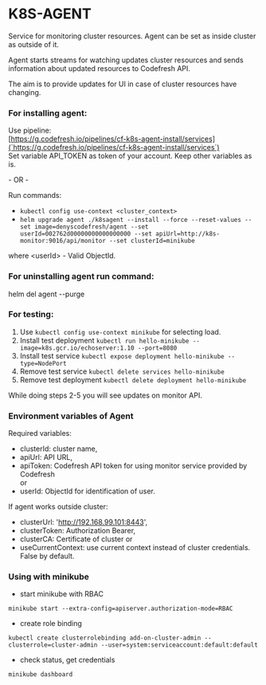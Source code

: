 # K8S-AGENT

Service for monitoring cluster resources. Agent can be set as inside cluster as outside of it.

Agent starts streams for watching updates cluster resources and sends information about updated resources to Codefresh API.

The aim is to provide updates for UI in case of cluster resources have changing.  

### For installing agent:

Use pipeline:  
[https://g.codefresh.io/pipelines/cf-k8s-agent-install/services](`https://g.codefresh.io/pipelines/cf-k8s-agent-install/services`)  
Set variable API_TOKEN as token of your account.
Keep other variables as is.

\- OR - 

Run commands:
* `kubectl config use-context <cluster_context>`  
* `helm upgrade agent ./k8sagent --install --force --reset-values --set image=denyscodefresh/agent --set userId=002762d00000000000000000 --set apiUrl=http://k8s-monitor:9016/api/monitor --set clusterId=minikube`

where \<userId\> - Valid ObjectId.

### For uninstalling agent run command:
helm del agent --purge

### For testing:

1) Use `kubectl config use-context minikube` for selecting load.
2) Install test deployment `kubectl run hello-minikube --image=k8s.gcr.io/echoserver:1.10 --port=8080`
3) Install test service `kubectl expose deployment hello-minikube --type=NodePort`
4) Remove test service `kubectl delete services hello-minikube`
5) Remove test deployment `kubectl delete deployment hello-minikube`

While doing steps 2-5 you will see updates on monitor API.

### Environment variables of Agent
Required variables:
* clusterId: cluster name,
* apiUrl: API URL,
* apiToken: Codefresh API token for using monitor service provided by Codefresh  
or  
* userId: ObjectId for identification of user.

If agent works outside cluster:
* clusterUrl: 'http://192.168.99.101:8443',
* clusterToken: Authorization Bearer,
* clusterCA: Certificate of cluster
or  
* useCurrentContext: use current context instead of cluster credentials. False by default.

### Using with minikube
* start minikube with RBAC 

`minikube start --extra-config=apiserver.authorization-mode=RBAC`

* create role binding

`kubectl create clusterrolebinding add-on-cluster-admin --clusterrole=cluster-admin --user=system:serviceaccount:default:default`

* check status, get credentials

`minikube dashboard`
